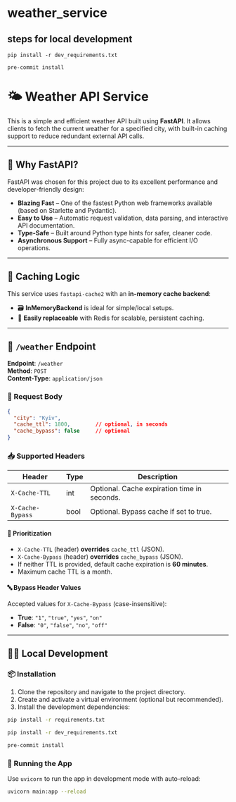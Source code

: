 # weather_service

## steps for local development

`pip install -r dev_requirements.txt`

`pre-commit install`

# 🌤️ Weather API Service

This is a simple and efficient weather API built using **FastAPI**. It allows clients to fetch the current weather for a specified city, with built-in caching support to reduce redundant external API calls.

---

## 🚀 Why FastAPI?

FastAPI was chosen for this project due to its excellent performance and developer-friendly design:

- **Blazing Fast** – One of the fastest Python web frameworks available (based on Starlette and Pydantic).
- **Easy to Use** – Automatic request validation, data parsing, and interactive API documentation.
- **Type-Safe** – Built around Python type hints for safer, cleaner code.
- **Asynchronous Support** – Fully async-capable for efficient I/O operations.

---

## 🧠 Caching Logic

This service uses `fastapi-cache2` with an **in-memory cache backend**:

- 🗃 **InMemoryBackend** is ideal for simple/local setups.
- 🔁 **Easily replaceable** with Redis for scalable, persistent caching.

---

## 📡 `/weather` Endpoint

**Endpoint**: `/weather`  
**Method**: `POST`  
**Content-Type**: `application/json`

### 🔧 Request Body

```json
{
  "city": "Kyiv",
  "cache_ttl": 1800,        // optional, in seconds
  "cache_bypass": false     // optional
}
```

### 📥 Supported Headers

| Header            | Type | Description                                 |
|-------------------|------|---------------------------------------------|
| `X-Cache-TTL`     | int  | Optional. Cache expiration time in seconds. |
| `X-Cache-Bypass`  | bool | Optional. Bypass cache if set to true.      |

#### 🧭 Prioritization

- `X-Cache-TTL` (header) **overrides** `cache_ttl` (JSON).
- `X-Cache-Bypass` (header) **overrides** `cache_bypass` (JSON).
- If neither TTL is provided, default cache expiration is **60 minutes**.
- Maximum cache TTL is a month.

#### 🔤 Bypass Header Values

Accepted values for `X-Cache-Bypass` (case-insensitive):

- **True**: `"1"`, `"true"`, `"yes"`, `"on"`
- **False**: `"0"`, `"false"`, `"no"`, `"off"`

---

## 🧑‍💻 Local Development

### 📦 Installation

1. Clone the repository and navigate to the project directory.
2. Create and activate a virtual environment (optional but recommended).
3. Install the development dependencies:

```bash
pip install -r requirements.txt
```

```bash
pip install -r dev_requirements.txt
```

```bash
pre-commit install
```

### 🚀 Running the App

Use `uvicorn` to run the app in development mode with auto-reload:

```bash
uvicorn main:app --reload
```
